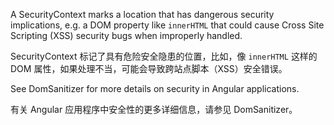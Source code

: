 A SecurityContext marks a location that has dangerous security implications, e.g. a DOM property
like `innerHTML` that could cause Cross Site Scripting \(XSS\) security bugs when improperly
handled.

SecurityContext 标记了具有危险安全隐患的位置，比如，像 `innerHTML` 这样的 DOM
属性，如果处理不当，可能会导致跨站点脚本（XSS）安全错误。

See DomSanitizer for more details on security in Angular applications.

有关 Angular 应用程序中安全性的更多详细信息，请参见 DomSanitizer。